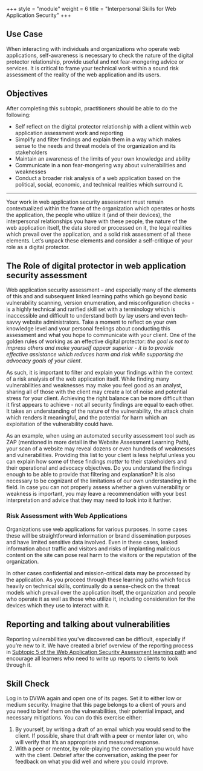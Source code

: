 +++
style = "module"
weight = 6
title = "Interpersonal Skills for Web Application Security"
+++

## Use Case

When interacting with individuals and organizations who operate web applications, self-awareness is necessary to check the nature of the digital protector relationship, provide useful and not fear-mongering advice or services. It is critical to frame your technical work within a sound risk assessment of the reality of the web application and its users.

## Objectives

After completing this subtopic, practitioners should be able to do the following:

- Self reflect on the digital protector relationship with a client within web application assessment work and reporting
- Simplify and filter findings and explain them in a way which makes sense to the needs and threat models of the organization and its stakeholders
- Maintain an awareness of the limits of your own knowledge and ability
- Communicate in a non fear-mongering way about vulnerabilities and weaknesses
- Conduct a broader risk analysis of a web application based on the political, social, economic, and technical realities which surround it.

---

Your work in web application security assessment must remain contextualized within the frame of the organization which operates or hosts the application, the people who utilize it (and of their devices), the interpersonal relationships you have with these people, the nature of the web application itself, the data stored or processed on it, the legal realities which prevail over the application, and a solid risk assessment of all these elements. Let’s unpack these elements and consider a self-critique of your role as a digital protector.

## The Role of digital protector in web application security assessment

Web application security assessment – and especially many of the elements of this and and subsequent linked learning paths which go beyond basic vulnerability scanning, version enumeration, and misconfiguration checks - is a highly technical and rarified skill set with a terminology which is inaccessible and difficult to understand both by lay users and even tech-savvy website administrators. Take a moment to reflect on your own knowledge level and your personal feelings about conducting this assessment and what you hope to communicate with your client. One of the golden rules of working as an effective digital protector: _the goal is not to impress others and make yourself appear superior - it is to provide effective assistance which reduces harm and risk while supporting the advocacy goals of your client_.

As such, it is important to filter and explain your findings within the context of a risk analysis of the web application itself. While finding many vulnerabilities and weaknesses may make you feel good as an analyst, sharing all of those with the client may create a lot of noise and potential stress for your client. Achieving the right balance can be more difficult than it first appears to achieve - not all security findings are equal to each other. It takes an understanding of the nature of the vulnerability, the attack chain which renders it meaningful, and the potential for harm which an exploitation of the vulnerability could have.

As an example, when using an automated security assessment tool such as ZAP (mentioned in more detail in the Website Assessment Learning Path), your scan of a website may reveal dozens or even hundreds of weaknesses and vulnerabilities. Providing this list to your client is less helpful unless you can explain how some of these findings _matter_ to their stakeholders and their operational and advocacy objectives. Do you understand the findings enough to be able to provide that filtering and explanation? It is also necessary to be cognizant of the limitations of our own understanding in the field. In case you can not properly assess whether a given vulnerability or weakness is important, you may leave a recommendation with your best interpretation and advice that they may need to look into it further.

### Risk Assessment with Web Applications

Organizations use web applications for various purposes. In some cases these will be straightforward information or brand dissemination purposes and have limited sensitive data involved. Even in these cases, leaked information about traffic and visitors and risks of implanting malicious content on the site can pose real harm to the visitors or the reputation of the organization.

In other cases confidential and mission-critical data may be processed by the application. As you proceed through these learning paths which focus heavily on technical skills, continually do a sense-check on the threat models which prevail over the application itself, the organization and people who operate it as well as those who utilize it, including consideration for the devices which they use to interact with it.

## Reporting and talking about vulnerabilities

Reporting vulnerabilities you’ve discovered can be difficult, especially if you’re new to it. We have created a brief overview of the reporting process in [Subtopic 5 of the Web Application Security Assessment learning path](https://docs.google.com/document/d/19v34droskAFgkp_qqcwiQLpc1hI1W-FjzHNV2QRBsaA/edit#heading=h.3b8ncrmhhmwt) and encourage all learners who need to write up reports to clients to look through it.

## Skill Check

Log in to DVWA again and open one of its pages. Set it to either low or medium security. Imagine that this page belongs to a client of yours and you need to brief them on the vulnerabilities, their potential impact, and necessary mitigations. You can do this exercise either:

1. By yourself, by writing a draft of an email which you would send to the client. If possible, share that draft with a peer or mentor later on, who will verify that it’s an appropriate and measured response.
2. With a peer or mentor, by role-playing the conversation you would have with the client. Debrief after the conversation, asking the peer for feedback on what you did well and where you could improve.
